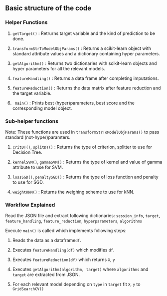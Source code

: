 ## Basic structure of the code

### Helper Functions

1. `getTarget()` : Retrurns target variable and the kind of prediction to be done.

2. `transformStrToModelObjParams()` : Returns a scikit-learn object with standard attribute values and a dictionary containing hyper parameters.

3. `getAlgorithm()` : Returns two dictionaries with scikit-learn objects and hyper parameters for all the relevant models.

4. `featureHandling()` : Returns a data frame after completing imputations.

5. `featureReduction()` : Returns the data matrix after feature reduction and the target variable.

6. ` main()` : Prints best (hyper)parameters, best score and the corresponding model object.

### Sub-helper functions

Note:  These functions are used in `transformStrToModelObjParams()` to pass standard (not-hyper)paramters.

1. `critDT()`, `splitDT()` : Returns the type of criterion, splitter to use for Decision Tree.

2. `kernelSVM()`, `gammaSVM()` : Returns the type of kernel and value of gamma attribute to use for SVM.

3. `lossSGD()`, `penaltySGD()` : Returns the type of loss function and penalty to use for SGD.

4. `weightKNN()` : Returns the weighing scheme to use for kNN.

### Workflow Explained

Read the JSON file and extract following dictionaries: `session_info`, `target`, `feature_handling`, `feature_reduction`, `hyperparameters`, `algorithms`

Execute `main()` is called which implements following steps:

1. Reads the data as a dataframe`df`.

2. Executes `featureHandling(df)` which modifies `df`.

3. Executes `featureReduction(df)` which returns `X`, `y`

4. Executes `getAlgorithm(algorithm, target)` where `algorithms` and `target` are extracted from JSON.

5. For each relevant model depending on `type` in `target` fit `X`, `y` to `GridSearchCV()`